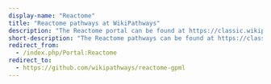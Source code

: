 ```yaml
---
display-name: "Reactome"
title: "Reactome pathways at WikiPathways"
description: "The Reactome portal can be found at https://classic.wikipathways.org/index.php/Portal:Reactome."
short-description: "The Reactome pathways can be found at https://classic.wikipathways.org/index.php/Portal:Reactome."
redirect_from:
  - /index.php/Portal:Reactome 
redirect_to:
  - https://github.com/wikipathways/reactome-gpml
---
```

